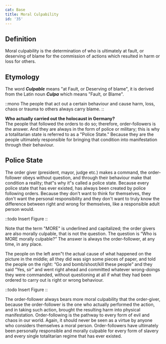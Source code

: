 ```yaml
---
cat: Base
title: Moral Culpability
id: '35'
---
```


<youtube id="fUoLr8Gs6vE" params="rel=0&start=6410"></youtube>

## Definition
Moral culpability is the determination of who is ultimately at fault, or deserving of blame for
the commission of actions which resulted in harm or loss for others.

## Etymology
The word **_Culpable_** means "at Fault, or Deserving of blame", it is derived from the Latin noun **_Culpa_** which means "Fault, or Blame".

::mono
The people that act out a certain behaviour and cause harm, loss, chaos or trauma to others
always carry blame.
::

**Who actually carried out the holocaust in Germany?**  
The people that followed the orders to do so; therefore, order-followers is the answer. And they are always in the form of police or military; this is why a totalitarian state is referred to as a "Police State." Because they are the people ultimately responsible for bringing that condition into manifestation through their behaviour.

## Police State
The order giver (president,  mayor, judge etc.) makes a command, the order-follower obeys without question, and through their behaviour make that condition a reality; that"s why it"s called a police state. Because every police state that has ever existed, has
always been created by police following orders. Because they don't want to think for themselves, they don't want the personal responsibility and they don't want to truly know the difference between right and wrong for themselves, like a responsible adult person would.

::todo
Insert Figure
::

Note that the term "MORE" is underlined and capitalized; the order givers are also morally culpable, that is not the question. The question is “Who is MORE morally culpable?” The answer is always the order-follower, at any time, in any place.

The people on the left aren"t the actual cause of what happened on the picture in the middle; all they did was sign some pieces of paper, and told the people on the right: “Go and bomb/shoot/kill these people” and they said “Yes, sir” and went right ahead and committed whatever wrong-doings they were commanded, without questioning at all if what they had been ordered to carry out is right or wrong behaviour.

::todo
Insert Figure
::

The order-follower always bears more moral culpability that the order-giver, because the order-follower is the one who actually performed the action, and in taking such action, brought the resulting harm into physical manifestation. Order-following is the pathway to every form of evil and chaos in our world. Again, it should never be seen as a virtue by anyone who considers themselves a moral person. Order-followers have ultimately been personally responsible and morally culpable for every form of slavery and every single totalitarian regime that has ever existed.

